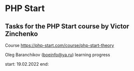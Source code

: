 # PHP Start
## Tasks for the PHP Start course by Victor Zinchenko

Course https://php-start.com/course/php-start-theory

Oleg Baranchikov (boeinfo@ya.ru) learning progress

start: 19.02.2022
end:   
 